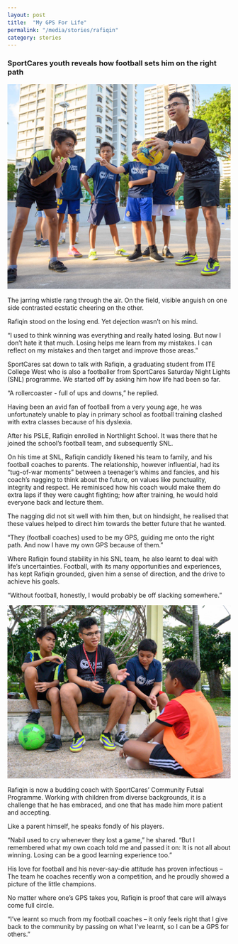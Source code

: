 ```yaml
---
layout: post
title:  "My GPS For Life"
permalink: "/media/stories/rafiqin"
category: stories
---
```


### SportCares youth reveals how football sets him on the right path

![Rafiqin](/images/rafiqin-article-1.jpg)

The jarring whistle rang through the air. On the field, visible anguish on one side contrasted ecstatic cheering on the other.

Rafiqin stood on the losing end. Yet dejection wasn’t on his mind. 

“I used to think winning was everything and really hated losing. But now I don’t hate it that much. Losing helps me learn from my mistakes. I can reflect on my mistakes and then target and improve those areas.”

SportCares sat down to talk with Rafiqin, a graduating student from ITE College West who is also a footballer from SportCares Saturday Night Lights (SNL) programme. We started off by asking him how life had been so far.

“A rollercoaster - full of ups and downs,” he replied.

Having been an avid fan of football from a very young age, he was unfortunately unable to play in primary school as football training clashed with extra classes because of his dyslexia. 

After his PSLE, Rafiqin enrolled in Northlight School. It was there that he joined the school’s football team, and subsequently SNL. 

On his time at SNL, Rafiqin candidly likened his team to family, and his football coaches to parents. The relationship, however influential, had its “tug-of-war moments” between a teenager’s whims and fancies, and his coach’s nagging to think about the future, on values like punctuality, integrity and respect. He reminisced how his coach would make them do extra laps if they were caught fighting; how after training, he would hold everyone back and lecture them.

The nagging did not sit well with him then, but on hindsight, he realised that these values helped to direct him towards the better future that he wanted.

“They (football coaches) used to be my GPS, guiding me onto the right path. And now I have my own GPS because of them.”

Where Rafiqin found stability in his SNL team, he also learnt to deal with life’s uncertainties. Football, with its many opportunities and experiences, has kept Rafiqin grounded, given him a sense of direction, and the drive to achieve his goals.

“Without football, honestly, I would probably be off slacking somewhere.” 

![Rafiqin 2](/images/rafiqin-article-2.jpg)

Rafiqin is now a budding coach with SportCares’ Community Futsal Programme. Working with children from diverse backgrounds, it is a challenge that he has embraced, and one that has made him more patient and accepting.
 
Like a parent himself, he speaks fondly of his players. 

“Nabil used to cry whenever they lost a game,” he shared. “But I remembered what my own coach told me and passed it on: It is not all about winning. Losing can be a good learning experience too.” 

His love for football and his never-say-die attitude has proven infectious – The team he coaches recently won a competition, and he proudly showed a picture of the little champions.

No matter where one’s GPS takes you, Rafiqin is proof that care will always come full circle. 

“I’ve learnt so much from my football coaches – it only feels right that I give back to the community by passing on what I’ve learnt, so I can be a GPS for others.”
